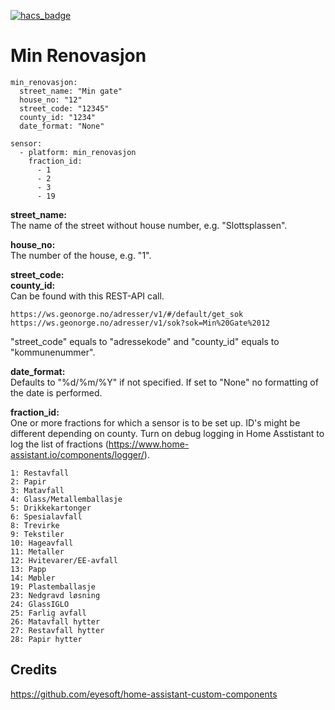 [![hacs_badge](https://img.shields.io/badge/HACS-Default-orange.svg?style=for-the-badge)](https://github.com/custom-components/hacs)

# Min Renovasjon

```
min_renovasjon:
  street_name: "Min gate"
  house_no: "12"
  street_code: "12345"
  county_id: "1234"
  date_format: "None"

sensor:
  - platform: min_renovasjon
    fraction_id:
      - 1
      - 2
      - 3
      - 19
  ```

**street_name:**\
The name of the street without house number, e.g. "Slottsplassen".

**house_no:** \
The number of the house, e.g. "1". 

**street_code:** \
**county_id:** \
Can be found with this REST-API call. 
```
https://ws.geonorge.no/adresser/v1/#/default/get_sok
https://ws.geonorge.no/adresser/v1/sok?sok=Min%20Gate%2012
```
"street_code" equals to "adressekode" and "county_id" equals to "kommunenummer". 

**date_format:** \
Defaults to "%d/%m/%Y" if not specified. If set to "None" no formatting of the date is performed. 

**fraction_id:**\
One or more fractions for which a sensor is to be set up. ID's might be different depending on county. Turn on debug logging in Home Asstistant to log the list of fractions 
(https://www.home-assistant.io/components/logger/).
```
1: Restavfall
2: Papir
3: Matavfall
4: Glass/Metallemballasje
5: Drikkekartonger
6: Spesialavfall
8: Trevirke
9: Tekstiler
10: Hageavfall
11: Metaller
12: Hvitevarer/EE-avfall
13: Papp
14: Møbler
19: Plastemballasje
23: Nedgravd løsning
24: GlassIGLO
25: Farlig avfall
26: Matavfall hytter
27: Restavfall hytter  
28: Papir hytter
```

## Credits
https://github.com/eyesoft/home-assistant-custom-components